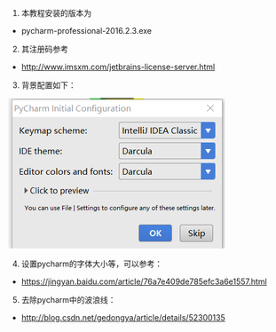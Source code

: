 1. 本教程安装的版本为
  - pycharm-professional-2016.2.3.exe

2. 其注册码参考
  - http://www.imsxm.com/jetbrains-license-server.html

3. 背景配置如下：

![](/images/pycharm背景设置.png)
 
4. 设置pycharm的字体大小等，可以参考：
  - https://jingyan.baidu.com/article/76a7e409de785efc3a6e1557.html

5. 去除pycharm中的波浪线：
  - http://blog.csdn.net/gedongya/article/details/52300135
